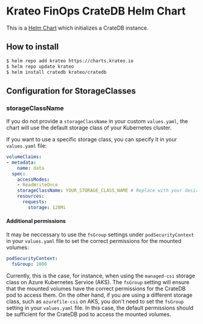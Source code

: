 # Krateo FinOps CrateDB Helm Chart

This is a [Helm Chart](https://helm.sh/docs/topics/charts/) which initializes a CrateDB instance.

## How to install

```sh
$ helm repo add krateo https://charts.krateo.io
$ helm repo update krateo
$ helm install cratedb krateo/cratedb
```

## Configuration for StorageClasses

### storageClassName

If you do not provide a `storageClassName` in your custom `values.yaml`, the chart will use the default storage class of your Kubernetes cluster. 

If you want to use a specific storage class, you can specify it in your `values.yaml` file:

```yaml
volumeClaims:
- metadata:
    name: data
  spec:
    accessModes:
    - ReadWriteOnce
    storageClassName: YOUR_STORAGE_CLASS_NAME # Replace with your desired storage class
    resources:
      requests:
        storage: 128Mi
```

#### Additional permissions

It may be neccessary to use the `fsGroup` settings under `podSecurityContext` in your `values.yaml` file to set the correct permissions for the mounted volumes:

```yaml
podSecurityContext:
  fsGroup: 1000
```

Currently, this is the case, for instance, when using the `managed-csi` storage class on Azure Kubernetes Service (AKS). The `fsGroup` setting will ensure that the mounted volumes have the correct permissions for the CrateDB pod to access them.
On the other hand, if you are using a different storage class, such as `azurefile-csi` on AKS, you don't need to set the `fsGroup` setting in your `values.yaml` file. In this case, the default permissions should be sufficient for the CrateDB pod to access the mounted volumes.
